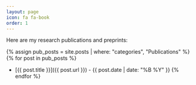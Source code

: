 ```yaml
---
layout: page
icon: fa fa-book
order: 1
---
```


Here are my research publications and preprints:

{% assign pub_posts = site.posts | where: "categories", "Publications" %}
{% for post in pub_posts %}
- [{{ post.title }}]({{ post.url }}) - {{ post.date | date: "%B %Y" }}
{% endfor %}
